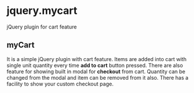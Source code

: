 jquery.mycart
===============
jQuery plugin for cart feature
## myCart
It is a simple jQuery plugin with cart feature. Items are added into cart with single unit quantity every time **add to cart** button pressed. There are also feature for showing built in modal for **checkout** from cart. Quantity can be changed from the modal and item can be removed from it also. There has a facility to show your custom checkout page.

